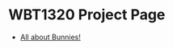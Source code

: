 # WBT1320 Project Page

<ul>
    <li><a href="file:///C:/Users/priss/OneDrive/Documents/GitHub/WBT1320/intro_to_html/imagines/index.html" target="_blank">All about Bunnies!</a></li>
</ul>